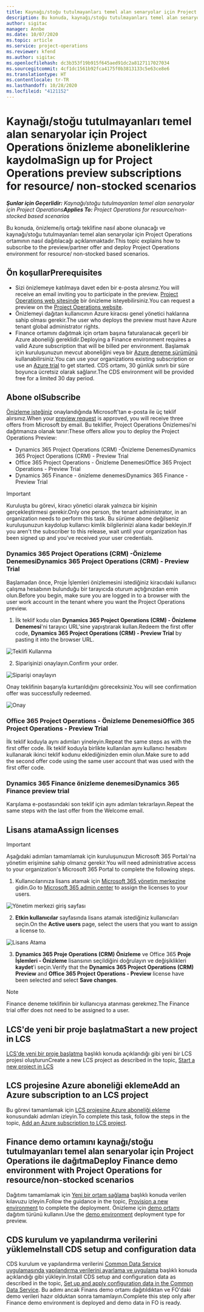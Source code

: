 ```yaml
---
title: Kaynağı/stoğu tutulmayanları temel alan senaryolar için Project Operations önizleme aboneliklerine kaydolma
description: Bu konuda, kaynağı/stoğu tutulmayanları temel alan senaryolar için Project Operations'a nasıl abone olunacağı ve Project Operations'ın nasıl dağıtılacağı hakkında bilgiler sağlanmaktadır.
author: sigitac
manager: Annbe
ms.date: 10/07/2020
ms.topic: article
ms.service: project-operations
ms.reviewer: kfend
ms.author: sigitac
ms.openlocfilehash: dc3b353f19b915f645aed91dc2a8127117027034
ms.sourcegitcommit: 4cf1dc1561b92fca4175f0b3813133c5e63ce8e6
ms.translationtype: HT
ms.contentlocale: tr-TR
ms.lasthandoff: 10/28/2020
ms.locfileid: "4121152"
---
```

# <a name="sign-up-for-project-operations-preview-subscriptions-for-resource-non-stocked-scenarios"></a><span data-ttu-id="a97d6-103">Kaynağı/stoğu tutulmayanları temel alan senaryolar için Project Operations önizleme aboneliklerine kaydolma</span><span class="sxs-lookup"><span data-stu-id="a97d6-103">Sign up for Project Operations preview subscriptions for resource/ non-stocked scenarios</span></span>

<span data-ttu-id="a97d6-104">_**Şunlar için Geçerlidir:** Kaynağı/stoğu tutulmayanları temel alan senaryolar için Project Operations_</span><span class="sxs-lookup"><span data-stu-id="a97d6-104">_**Applies To:** Project Operations for resource/non-stocked based scenarios_</span></span>

<span data-ttu-id="a97d6-105">Bu konuda, önizleme/iş ortağı teklifine nasıl abone olunacağı ve kaynağı/stoğu tutulmayanları temel alan senaryolar için Project Operations ortamının nasıl dağıtılacağı açıklanmaktadır.</span><span class="sxs-lookup"><span data-stu-id="a97d6-105">This topic explains how to subscribe to the preview/partner offer and deploy Project Operations environment for resource/ non-stocked based scenarios.</span></span>

## <a name="prerequisites"></a><span data-ttu-id="a97d6-106">Ön koşullar</span><span class="sxs-lookup"><span data-stu-id="a97d6-106">Prerequisites</span></span>

- <span data-ttu-id="a97d6-107">Sizi önizlemeye katılmaya davet eden bir e-posta alırsınız.</span><span class="sxs-lookup"><span data-stu-id="a97d6-107">You will receive an email inviting you to participate in the preview.</span></span> <span data-ttu-id="a97d6-108">[Project Operations web sitesinde](https://dynamics.microsoft.com/en-us/project-operations/overview/) bir önizleme isteyebilirsiniz.</span><span class="sxs-lookup"><span data-stu-id="a97d6-108">You can request a preview on the [Project Operations website](https://dynamics.microsoft.com/en-us/project-operations/overview/).</span></span>
- <span data-ttu-id="a97d6-109">Önizlemeyi dağıtan kullanıcının Azure kiracısı genel yönetici haklarına sahip olması gerekir.</span><span class="sxs-lookup"><span data-stu-id="a97d6-109">The user who deploys the preview must have Azure tenant global administrator rights.</span></span>
- <span data-ttu-id="a97d6-110">Finance ortamını dağıtmak için ortam başına faturalanacak geçerli bir Azure aboneliği gereklidir.</span><span class="sxs-lookup"><span data-stu-id="a97d6-110">Deploying a Finance environment requires a valid Azure subscription that will be billed per environment.</span></span> <span data-ttu-id="a97d6-111">Başlamak için kuruluşunuzun mevcut aboneliğini veya bir [Azure deneme sürümünü](https://azure.microsoft.com/en-us/free/) kullanabilirsiniz.</span><span class="sxs-lookup"><span data-stu-id="a97d6-111">You can use your organizations existing subscription or use an [Azure trial](https://azure.microsoft.com/en-us/free/) to get started.</span></span> <span data-ttu-id="a97d6-112">CDS ortamı, 30 günlük sınırlı bir süre boyunca ücretsiz olarak sağlanır.</span><span class="sxs-lookup"><span data-stu-id="a97d6-112">The CDS environment will be provided free for a limited 30 day period.</span></span>

## <a name="subscribe"></a><span data-ttu-id="a97d6-113">Abone ol</span><span class="sxs-lookup"><span data-stu-id="a97d6-113">Subscribe</span></span>

<span data-ttu-id="a97d6-114">[Önizleme isteğiniz](https://forms.office.com/FormsPro/Pages/ResponsePage.aspx?id=v4j5cvGGr0GRqy180BHbR56j8lZs0FdAvwT75_WNFyxUMkRDV1NYQU5TNjE2VjhKOVBUNVg2R0s1NC4u) onaylandığında Microsoft'tan e-posta ile üç teklif alırsınız.</span><span class="sxs-lookup"><span data-stu-id="a97d6-114">When your [preview request](https://forms.office.com/FormsPro/Pages/ResponsePage.aspx?id=v4j5cvGGr0GRqy180BHbR56j8lZs0FdAvwT75_WNFyxUMkRDV1NYQU5TNjE2VjhKOVBUNVg2R0s1NC4u) is approved, you will receive three offers from Microsoft by email.</span></span> <span data-ttu-id="a97d6-115">Bu teklifler, Project Operations Önizlemesi'ni dağıtmanıza olanak tanır:</span><span class="sxs-lookup"><span data-stu-id="a97d6-115">These offers allow you to deploy the Project Operations Preview:</span></span>

- <span data-ttu-id="a97d6-116">Dynamics 365 Project Operations (CRM) -Önizleme Denemesi</span><span class="sxs-lookup"><span data-stu-id="a97d6-116">Dynamics 365 Project Operations (CRM) - Preview Trial</span></span>
- <span data-ttu-id="a97d6-117">Office 365 Project Operations - Önizleme Denemesi</span><span class="sxs-lookup"><span data-stu-id="a97d6-117">Office 365 Project Operations - Preview Trial</span></span>
- <span data-ttu-id="a97d6-118">Dynamics 365 Finance - önizleme denemesi</span><span class="sxs-lookup"><span data-stu-id="a97d6-118">Dynamics 365 Finance - Preview Trial</span></span>

> [!IMPORTANT]
> <span data-ttu-id="a97d6-119">Kuruluşta bu görevi, kiracı yönetici olarak yalnızca bir kişinin gerçekleştirmesi gerekir.</span><span class="sxs-lookup"><span data-stu-id="a97d6-119">Only one person, the tenant administrator, in an organization needs to perform this task.</span></span> <span data-ttu-id="a97d6-120">Bu sürüme abone değilseniz kuruluşunuzun kaydolup kullanıcı kimlik bilgilerinizi alana kadar bekleyin.</span><span class="sxs-lookup"><span data-stu-id="a97d6-120">If you aren't the subscriber to this release, wait until your organization has been signed up and you've received your user credentials.</span></span>

### <a name="dynamics-365-project-operations-crm---preview-trial"></a><span data-ttu-id="a97d6-121">Dynamics 365 Project Operations (CRM) -Önizleme Denemesi</span><span class="sxs-lookup"><span data-stu-id="a97d6-121">Dynamics 365 Project Operations (CRM) - Preview Trial</span></span> 

<span data-ttu-id="a97d6-122">Başlamadan önce, Proje İşlemleri önizlemesini istediğiniz kiracıdaki kullanıcı çalışma hesabının bulunduğu bir tarayıcıda oturum açtığınızdan emin olun.</span><span class="sxs-lookup"><span data-stu-id="a97d6-122">Before you begin, make sure you are logged in to a browser with the user work account in the tenant where you want the Project Operations preview.</span></span>

1. <span data-ttu-id="a97d6-123">İlk teklif kodu olan **Dynamics 365 Project Operations (CRM) - Önizleme Denemesi**'ni tarayıcı URL'sine yapıştırarak kullan.</span><span class="sxs-lookup"><span data-stu-id="a97d6-123">Redeem the first offer code, **Dynamics 365 Project Operations (CRM) - Preview Trial** by pasting it into the browser URL.</span></span>

![Teklifi Kullanma](./media/16RedeemFirstOfferNew.png)

2. <span data-ttu-id="a97d6-125">Siparişinizi onaylayın.</span><span class="sxs-lookup"><span data-stu-id="a97d6-125">Confirm your order.</span></span>

![Siparişi onaylayın](./media/17ConfirmOrderNew.png)

<span data-ttu-id="a97d6-127">Onay teklifinin başarıyla kurtarıldığını göreceksiniz.</span><span class="sxs-lookup"><span data-stu-id="a97d6-127">You will see confirmation offer was successfully redeemed.</span></span>

![Onay](./media/18OrderConfirmationNew.png)

### <a name="office-365-project-operations---preview-trial"></a><span data-ttu-id="a97d6-129">Office 365 Project Operations - Önizleme Denemesi</span><span class="sxs-lookup"><span data-stu-id="a97d6-129">Office 365 Project Operations - Preview Trial</span></span>

<span data-ttu-id="a97d6-130">İlk teklif koduyla aynı adımları yineleyin.</span><span class="sxs-lookup"><span data-stu-id="a97d6-130">Repeat the same steps as with the first offer code.</span></span> <span data-ttu-id="a97d6-131">İlk teklif koduyla birlikte kullanılan aynı kullanıcı hesabını kullanarak ikinci teklif kodunu eklediğinizden emin olun.</span><span class="sxs-lookup"><span data-stu-id="a97d6-131">Make sure to add the second offer code using the same user account that was used with the first offer code.</span></span>

### <a name="dynamics-365-finance-preview-trial"></a><span data-ttu-id="a97d6-132">Dynamics 365 Finance önizleme denemesi</span><span class="sxs-lookup"><span data-stu-id="a97d6-132">Dynamics 365 Finance preview trial</span></span>

<span data-ttu-id="a97d6-133">Karşılama e-postasındaki son teklif için aynı adımları tekrarlayın.</span><span class="sxs-lookup"><span data-stu-id="a97d6-133">Repeat the same steps with the last offer from the Welcome email.</span></span>

## <a name="assign-licenses"></a><span data-ttu-id="a97d6-134">Lisans atama</span><span class="sxs-lookup"><span data-stu-id="a97d6-134">Assign licenses</span></span>

> [!IMPORTANT]
> <span data-ttu-id="a97d6-135">Aşağıdaki adımları tamamlamak için kuruluşunuzun Microsoft 365 Portalı'na yönetim erişimine sahip olmanız gerekir.</span><span class="sxs-lookup"><span data-stu-id="a97d6-135">You will need administrative access to your organization's Microsoft 365 Portal to complete the following steps.</span></span>

1. <span data-ttu-id="a97d6-136">Kullanıcılarınıza lisans atamak için [Microsoft 365 yönetim merkezine](https://portal.office.com/) gidin.</span><span class="sxs-lookup"><span data-stu-id="a97d6-136">Go to [Microsoft 365 admin center](https://portal.office.com/) to assign the licenses to your users.</span></span>

![Yönetim merkezi giriş sayfası](./media/14AdminPortal.png)

2. <span data-ttu-id="a97d6-138">**Etkin kullanıcılar** sayfasında lisans atamak istediğiniz kullanıcıları seçin.</span><span class="sxs-lookup"><span data-stu-id="a97d6-138">On the **Active users** page, select the users that you want to assign a license to.</span></span>

![Lisans Atama](./media/15AssignLicenses.png)

3. <span data-ttu-id="a97d6-140">**Dynamics 365 Proje Operations (CRM) Önizleme** ve Office 365 **Proje İşlemleri - Önizleme** lisansının seçildiğini doğrulayın ve değişiklikleri **kaydet**'i seçin.</span><span class="sxs-lookup"><span data-stu-id="a97d6-140">Verify that the **Dynamics 365 Project Operations (CRM) Preview** and **Office 365 Project Operations - Preview** license have been selected and select **Save changes**.</span></span>

> [!NOTE]
> <span data-ttu-id="a97d6-141">Finance deneme teklifinin bir kullanıcıya atanması gerekmez.</span><span class="sxs-lookup"><span data-stu-id="a97d6-141">The Finance trial offer does not need to be assigned to a user.</span></span>

## <a name="start-a-new-project-in-lcs"></a><span data-ttu-id="a97d6-142">LCS'de yeni bir proje başlatma</span><span class="sxs-lookup"><span data-stu-id="a97d6-142">Start a new project in LCS</span></span>

<span data-ttu-id="a97d6-143">[LCS'de yeni bir proje başlatma](create-lcs-project.md) başlıklı konuda açıklandığı gibi yeni bir LCS projesi oluşturun</span><span class="sxs-lookup"><span data-stu-id="a97d6-143">Create a new LCS project as described in the topic, [Start a new project in LCS](create-lcs-project.md)</span></span>

## <a name="add-an-azure-subscription-to-an-lcs-project"></a><span data-ttu-id="a97d6-144">LCS projesine Azure aboneliği ekleme</span><span class="sxs-lookup"><span data-stu-id="a97d6-144">Add an Azure subscription to an LCS project</span></span>

<span data-ttu-id="a97d6-145">Bu görevi tamamlamak için [LCS projesine Azure aboneliği ekleme](resource-add-azure-subscription-lcs-project.md) konusundaki adımları izleyin.</span><span class="sxs-lookup"><span data-stu-id="a97d6-145">To complete this task, follow the steps in the topic, [Add an Azure subscription to LCS project](resource-add-azure-subscription-lcs-project.md).</span></span>

## <a name="deploy-finance-demo-environment-with-project-operations-for-resourcenon-stocked-scenarios"></a><span data-ttu-id="a97d6-146">Finance demo ortamını kaynağı/stoğu tutulmayanları temel alan senaryolar için Project Operations ile dağıtma</span><span class="sxs-lookup"><span data-stu-id="a97d6-146">Deploy Finance demo environment with Project Operations for resource/non-stocked scenarios</span></span>

<span data-ttu-id="a97d6-147">Dağıtımı tamamlamak için [Yeni bir ortam sağlama](resource-provision-new-environment.md) başlıklı konuda verilen kılavuzu izleyin.</span><span class="sxs-lookup"><span data-stu-id="a97d6-147">Follow the guidance in the topic, [Provision a new environment](resource-provision-new-environment.md) to complete the deployment.</span></span> <span data-ttu-id="a97d6-148">Önizleme için [demo ortamı](https://docs.microsoft.com/dynamics365/fin-ops-core/dev-itpro/deployment/deploy-demo-environment) dağıtım türünü kullanın.</span><span class="sxs-lookup"><span data-stu-id="a97d6-148">Use the [demo environment](https://docs.microsoft.com/dynamics365/fin-ops-core/dev-itpro/deployment/deploy-demo-environment) deployment type for preview.</span></span> 

## <a name="install-cds-setup-and-configuration-data"></a><span data-ttu-id="a97d6-149">CDS kurulum ve yapılandırma verilerini yükleme</span><span class="sxs-lookup"><span data-stu-id="a97d6-149">Install CDS setup and configuration data</span></span>

<span data-ttu-id="a97d6-150">CDS kurulum ve yapılandırma verilerini [Common Data Service uygulamasında yapılandırma verilerini ayarlama ve uygulama](resource-apply-pro-setup-config-data.md) başlıklı konuda açıklandığı gibi yükleyin.</span><span class="sxs-lookup"><span data-stu-id="a97d6-150">Install CDS setup and configuration data as described in the topic, [Set up and apply configuration data in the Common Data Service](resource-apply-pro-setup-config-data.md).</span></span>
<span data-ttu-id="a97d6-151">Bu adımı ancak Finans demo ortamı dağıtıldıktan ve FO'daki demo verileri hazır olduktan sonra tamamlayın.</span><span class="sxs-lookup"><span data-stu-id="a97d6-151">Complete this step only after Finance demo environment is deployed and demo data in FO is ready.</span></span>
